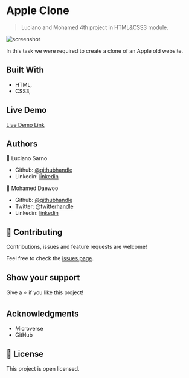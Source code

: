 # Apple Clone
> Luciano and Mohamed 4th project in HTML&CSS3 module.

![screenshot](./#)

In this task we were required to create a clone of an Apple old website.

## Built With

- HTML,
- CSS3,

## Live Demo

[Live Demo Link](https://rawcdn.githack.com/lucianosarno/appleClone/ea579c0053e83ad48ad31f5e9adf401b814bc4e6/index.html)

## Authors

👤 Luciano Sarno

- Github: [@githubhandle](https://github.com/lucianosarno)
- Linkedin: [linkedin](https://www.linkedin.com/in/luciano-soares-1343431b0/)

👤 Mohamed Daewoo

- Github: [@githubhandle](https://github.com/mohamedawood)
- Twitter: [@twitterhandle](https://twitter.com/Mohamedawood8)
- Linkedin: [linkedin](https://www.linkedin.com/in/mohamedawood/)

## 🤝 Contributing

Contributions, issues and feature requests are welcome!

Feel free to check the [issues page](issues/).

## Show your support

Give a ⭐️ if you like this project!

## Acknowledgments

- Microverse
- GitHub

## 📝 License

This project is open licensed.
